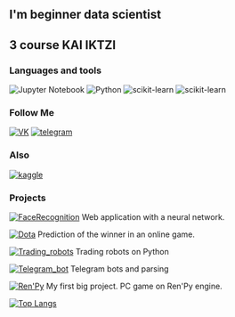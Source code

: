 ## I'm beginner data scientist
## 3 course KAI IKTZI

### Languages and tools
![Jupyter Notebook](https://img.shields.io/badge/-Jupyter_Notebook-FF7B0A?style=for-the-badge&logo=jupyter&logoColor=FFEDFB)
![Python](https://img.shields.io/badge/-Python-2DE03B?style=for-the-badge&logo=python&logoColor=FFEDFB)
![scikit-learn](https://img.shields.io/badge/-sklearn-2DBBE0?style=for-the-badge&logo=scikit-learn&logoColor=FFEDFB)
![scikit-learn](https://img.shields.io/badge/-sql-002DFF?style=for-the-badge&logo=sql&logoColor=FFEDFB)
### Follow Me
[![VK](https://img.shields.io/badge/-vkontakte-2DBBE0?style=for-the-badge&logo=vk&logoColor=FFEDFB)](https://vk.com/id223784802)
[![telegram](https://img.shields.io/badge/-telegram-1552B5?style=for-the-badge&logo=telegram&logoColor=FFEDFB)](https://t.me/danisbatyrshin)
### Also
[![kaggle](https://img.shields.io/badge/-kaggle-6A95BA?style=for-the-badge&logo=kaggle&logoColor=FFEDFB)](https://www.kaggle.com/batyrshin)
### Projects
[![FaceRecognition](https://img.shields.io/badge/-face_recognition-9232B5?style=for-the-badge&logo=face_recognition&logoColor=FFEDFB)](https://github.com/Danis2019/Hakaton_Kai_2021) Web application with a neural network.

[![Dota](https://img.shields.io/badge/-dota-bb1616?style=for-the-badge&logo=Dota&logoColor=FFEDFB)](https://github.com/Danis2019/Prediction_of_the_winner_in_an_online_game) Prediction of the winner in an online game.

[![Trading_robots](https://img.shields.io/badge/-Trading_robots-f7f53b?style=for-the-badge&logo=Trading_robots&logoColor=FFEDFB)](https://github.com/Danis2019/Light_Project) Trading robots on Python

[![Telegram_bot](https://img.shields.io/badge/-Telegram_bot-f7f53b?style=for-the-badge&logo=telegram&logoColor=FFEDFB)](https://github.com/Danis2019/Telegram_bot) Telegram bots and parsing

[![Ren'Py](https://img.shields.io/badge/-Ren'Py-FF00EF?style=for-the-badge&logo=Ren'Py&logoColor=000000)](https://github.com/Danis2019/MyNovel) My first big project. PC game on Ren'Py engine.

[![Top Langs](https://github-readme-stats.vercel.app/api/top-langs/?username=Danis2019&layout=compact)](https://github.com/anuraghazra/github-readme-stats)
<!--
**Danis2019/Danis2019** is a ✨ _special_ ✨ repository because its `README.md` (this file) appears on your GitHub profile.

Here are some ideas to get you started:

- 🔭 I’m currently working on ...
- 🌱 I’m currently learning ...
- 👯 I’m looking to collaborate on ...
- 🤔 I’m looking for help with ...
- 💬 Ask me about ...
- 📫 How to reach me: ...
- 😄 Pronouns: ...
- ⚡ Fun fact: ...
-->
